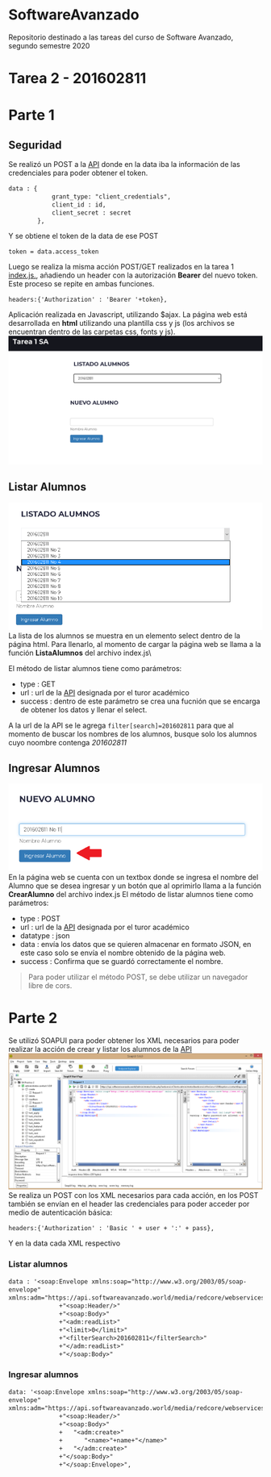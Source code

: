 # SoftwareAvanzado
Repositorio destinado a las tareas del curso de Software Avanzado, segundo semestre 2020
# Tarea 2 - 201602811
# Parte 1
## Seguridad
Se realizó un POST a la [API](https://api.softwareavanzado.world/index.php?webserviceClient=administrator&webserviceVersion=1.0.0&option=contact&api=hal&format=doc) donde en la data iba la información de las credenciales para poder obtener el token.
```
data : {
            grant_type: "client_credentials",
            client_id : id,
            client_secret : secret
        },
```

Y se obtiene el token de la data de ese POST
```
token = data.access_token
```
Luego se realiza la misma acción POST/GET realizados en la tarea 1 [index.js.](https://github.com/OCorleto/SoftwareAvanzado/blob/tarea1/index.js), añadiendo un header con la autorización **Bearer** del nuevo token. Este proceso se repite en ambas funciones.
```
headers:{'Authorization' : 'Bearer '+token},
```
Aplicación realizada en Javascript, utilizando $ajax.
La página web está desarrollada en **html** utilizando una plantilla css y js  (los archivos se encuentran dentro de las carpetas css, fonts y js).
![Screenshot](https://github.com/OCorleto/SoftwareAvanzado/blob/tarea1/img/pageprincipal.PNG)

## Listar Alumnos
![Screenshot](https://github.com/OCorleto/SoftwareAvanzado/blob/tarea1/img/listado.png)
La lista de los alumnos se muestra en un elemento select dentro de la página html. Para llenarlo, al momento de cargar la página web se llama a la función **ListaAlumnos** del archivo index.js\

El método de listar alumnos tiene como parámetros:
- type : GET
- url : url de la [API](https://api.softwareavanzado.world/index.php?webserviceClient=administrator&webserviceVersion=1.0.0&option=contact&api=hal&format=doc) designada por el turor académico 
- success : dentro de este parámetro se crea una fucnión que se encarga de obtener los datos y llenar el select.

A la url de la API se le agrega `filter[search]=201602811` para que al momento de buscar los nombres de los alumnos, busque solo los alumnos cuyo noombre contenga *201602811*

## Ingresar Alumnos
![Screenshot](https://github.com/OCorleto/SoftwareAvanzado/blob/tarea1/img/new.png)
En la página web se cuenta con un textbox donde se ingresa el nombre del Alumno que se desea ingresar y un botón que al oprimirlo llama a la función **CrearAlumno** del archivo index.js
El método de listar alumnos tiene como parámetros:
- type : POST
- url : url de la [API](https://api.softwareavanzado.world/index.php?webserviceClient=administrator&webserviceVersion=1.0.0&option=contact&api=hal&format=doc) designada por el turor académico 
- datatype : json
- data : envía los datos que se quieren almacenar en formato JSON, en este caso solo se envía el nombre obtenido de la página web.
- success : Confirma que se guardó correctamente el nombre.
> Para poder utilizar el método POST, se debe utilizar un navegador libre de cors.

# Parte 2
Se utilizó SOAPUI para poder obtener los XML necesarios para poder realizar la acción de crear y listar los alumnos de la [API](https://api.softwareavanzado.world/index.php?webserviceClient=administrator&webserviceVersion=1.0.0&option=contact&api=soap&wsdl)
![Screenshot](https://github.com/OCorleto/SoftwareAvanzado/blob/tarea2/Practica2/img/SoapUI.PNG)
Se realiza un POST con los XML necesarios para cada acción, en los POST también se envían en el header las credenciales para poder acceder por medio de autenticación básica:

```
headers:{'Authorization' : 'Basic ' + user + ':' + pass},
```
Y en la data cada XML respectivo
### Listar alumnos
```
data : '<soap:Envelope xmlns:soap="http://www.w3.org/2003/05/soap-envelope" xmlns:adm="https://api.softwareavanzado.world/media/redcore/webservices/joomla/administrator.contact.1.0.0.wsdl">'
              +"<soap:Header/>"
              +"<soap:Body>"
              +"<adm:readList>"
              +"<limit>0</limit>"
              +"<filterSearch>201602811</filterSearch>"
              +"</adm:readList>"
              +"</soap:Body>"
```
### Ingresar alumnos
```
data: '<soap:Envelope xmlns:soap="http://www.w3.org/2003/05/soap-envelope" xmlns:adm="https://api.softwareavanzado.world/media/redcore/webservices/joomla/administrator.contact.1.0.0.wsdl">'
              +"<soap:Header/>"
              +"<soap:Body>"
              +   "<adm:create>"
              +      "<name>"+name+"</name>"
              +   "</adm:create>"
              +"</soap:Body>"
              +"</soap:Envelope>",
```
